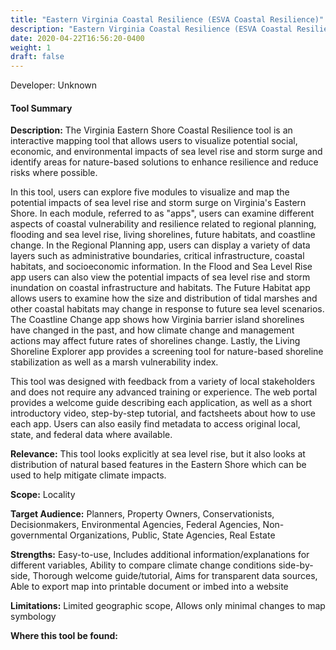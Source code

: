```yaml
---
title: "Eastern Virginia Coastal Resilience (ESVA Coastal Resilience)"
description: "Eastern Virginia Coastal Resilience (ESVA Coastal Resilience)"
date: 2020-04-22T16:56:20-0400
weight: 1
draft: false
---
```

Developer: Unknown

#### Tool Summary
**Description:** The Virginia Eastern Shore Coastal Resilience tool is an interactive mapping tool that allows users to visualize potential social, economic, and environmental impacts of sea level rise and storm surge and identify areas for nature-based solutions to enhance resilience and reduce risks where possible.

In this tool, users can explore five modules to visualize and map the potential impacts of sea level rise and storm surge on Virginia's Eastern Shore. In each module, referred to as "apps", users can examine different aspects of coastal vulnerability and resilience related to regional planning, flooding and sea level rise, living shorelines, future habitats, and coastline change. In the Regional Planning app, users can display a variety of data layers such as administrative boundaries, critical infrastructure, coastal habitats, and socioeconomic information. In the Flood and Sea Level Rise app users can also view the potential impacts of sea level rise and storm inundation on coastal infrastructure and habitats. The Future Habitat app allows users to examine how the size and distribution of tidal marshes and other coastal habitats may change in response to future sea level scenarios. The Coastline Change app shows how Virginia barrier island shorelines have changed in the past, and how climate change and management actions may affect future rates of shorelines change. Lastly, the Living Shoreline Explorer app provides a screening tool for nature-based shoreline stabilization as well as a marsh vulnerability index. 

This tool was designed with feedback from a variety of local stakeholders and does not require any advanced training or experience. The web portal provides a welcome guide describing each application, as well as a short introductory video, step-by-step tutorial, and factsheets about how to use each app. Users can also easily find metadata to access original local, state, and federal data where available.

**Relevance:** This tool looks explicitly at sea level rise, but it also looks at distribution of natural based features in the Eastern Shore which can be used to help mitigate climate impacts.

**Scope:** Locality

**Target Audience:** Planners, Property Owners, Conservationists, Decisionmakers, Environmental Agencies, Federal Agencies, Non-governmental Organizations, Public, State Agencies, Real Estate

**Strengths:** Easy-to-use, Includes additional information/explanations for different variables, Ability to compare climate change conditions side-by-side, Thorough welcome guide/tutorial, Aims for transparent data sources, Able to export map into printable document or imbed into a website

**Limitations:** Limited geographic scope, Allows only minimal changes to map symbology

**Where this tool be found:** 
